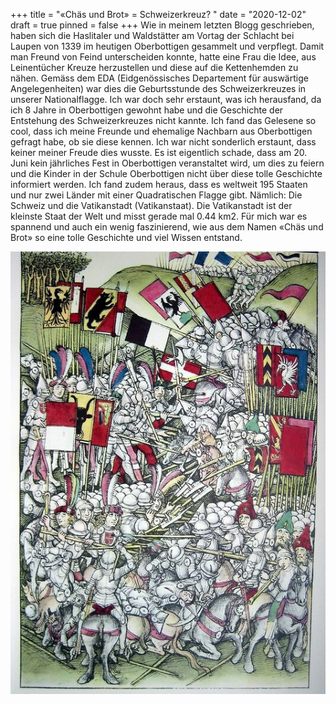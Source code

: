 +++
title = "«Chäs und Brot» = Schweizerkreuz?  "
date = "2020-12-02"
draft = true
pinned = false
+++
Wie in meinem letzten Blogg geschrieben, haben sich die Haslitaler und Waldstätter am Vortag der Schlacht bei Laupen von 1339 im heutigen Oberbottigen gesammelt und verpflegt. Damit man Freund von Feind unterscheiden konnte, hatte eine Frau die Idee, aus Leinentücher Kreuze herzustellen und diese auf die Kettenhemden zu nähen. 
Gemäss dem EDA (Eidgenössisches Departement für auswärtige Angelegenheiten) war dies die Geburtsstunde des Schweizerkreuzes in unserer Nationalflagge. Ich war doch sehr erstaunt, was ich herausfand, da ich 8 Jahre in Oberbottigen gewohnt habe und die Geschichte der Entstehung des Schweizerkreuzes nicht kannte. Ich fand das Gelesene so cool, dass ich meine Freunde und ehemalige Nachbarn aus Oberbottigen gefragt habe, ob sie diese kennen. Ich war nicht sonderlich erstaunt, dass keiner meiner Freude dies wusste. Es ist eigentlich schade, dass am 20. Juni kein jährliches Fest in Oberbottigen veranstaltet wird, um dies zu feiern und die Kinder in der Schule Oberbottigen nicht über diese tolle Geschichte informiert werden.  Ich fand zudem heraus, dass es weltweit 195 Staaten und nur zwei Länder mit einer Quadratischen Flagge gibt. 
Nämlich: Die Schweiz und die Vatikanstadt (Vatikanstaat). Die Vatikanstadt ist der kleinste Staat der Welt und misst gerade mal 0.44 km2.
Für mich war es spannend und auch ein wenig faszinierend, wie aus dem Namen «Chäs und Brot» so eine tolle Geschichte und viel Wissen entstand.

![](12345.jpg)